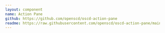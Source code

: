 ```yaml
---
layout: component
name: Action Pane
github: https://github.com/openscd/oscd-action-pane
readme: https://raw.githubusercontent.com/openscd/oscd-action-pane/main/README.md
---
```

